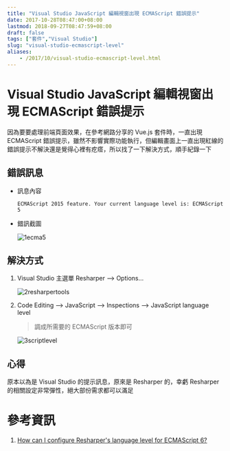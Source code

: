 ```yaml
---
title: "Visual Studio JavaScript 編輯視窗出現 ECMAScript 錯誤提示"
date: 2017-10-28T08:47:00+08:00
lastmod: 2018-09-27T08:47:59+08:00
draft: false
tags: ["套件","Visual Studio"]
slug: "visual-studio-ecmascript-level"
aliases:
    - /2017/10/visual-studio-ecmascript-level.html
---
```

# Visual Studio JavaScript 編輯視窗出現 ECMAScript 錯誤提示
因為要要處理前端頁面效果，在參考網路分享的 Vue.js 套件時，一直出現 ECMAScript 錯誤提示，雖然不影響實際功能執行，但編輯畫面上一直出現紅線的錯誤提示不解決還是覺得心裡有疙瘩，所以找了一下解決方式，順手紀錄一下

## 錯誤訊息

*   訊息內容

    ```
    ECMAScript 2015 feature. Your current language level is: ECMAScript 5
    ```

*   錯訊截圖

    ![1ecma5](https://user-images.githubusercontent.com/3851540/32129605-12768900-bbbc-11e7-8137-f3c237b2c028.png)

## 解決方式

1.  Visual Studio 主選單 Resharper --> Options...

    ![2resharpertools](https://user-images.githubusercontent.com/3851540/32129606-129cbe7c-bbbc-11e7-8442-c490a46a324a.png)

2.  Code Editing --> JavaScript --> Inspections --> JavaScript language level

    > 調成所需要的 ECMAScript 版本即可

    ![3scriptlevel](https://user-images.githubusercontent.com/3851540/32129607-12e9bd58-bbbc-11e7-9f16-719c68df6c49.png)

## 心得

原本以為是 Visual Studio 的提示訊息，原來是 Resharper 的，幸虧 Resharper 的相關設定非常彈性，絕大部份需求都可以滿足

# 參考資訊

1.  [How can I configure Resharper's language level for ECMAScript 6?](https://stackoverflow.com/questions/32995066/how-can-i-configure-resharpers-language-level-for-ecmascript-6)
